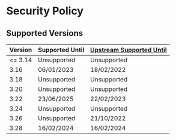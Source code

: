 # Security Policy

## Supported Versions

| Version | Supported Until | [Upstream Supported Until](https://www.qgis.org/en/site/getinvolved/development/roadmap.html#release-schedule) |
| ------- | --------------- | -------------------------------------------------------------------------------------------------------------- |
| <= 3.14 | Unsupported     | Unsupported                                                                                                    |
| 3.16    | 06/01/2023      | 18/02/2022                                                                                                     |
| 3.18    | Unsupported     | Unsupported                                                                                                    |
| 3.20    | Unsupported     | Unsupported                                                                                                    |
| 3.22    | 23/06/2025      | 22/02/2023                                                                                                     |
| 3.24    | Unsupported     | Unsupported                                                                                                    |
| 3.26    | Unsupported     | 21/10/2022                                                                                                     |
| 3.28    | 16/02/2024      | 16/02/2024                                                                                                     |
